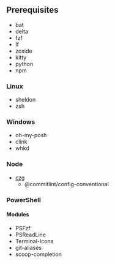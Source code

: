 ## Prerequisites

- bat
- delta
- fzf
- lf
- zoxide
- kitty
- python
- npm

### Linux

- sheldon
- zsh

### Windows

- oh-my-posh
- clink
- whkd

### Node

- [czg](https://cz-git.qbb.sh/cli/)
  - @commitlint/config-conventional

### PowerShell

#### Modules

- PSFzf
- PSReadLine
- Terminal-Icons
- git-aliases
- scoop-completion

